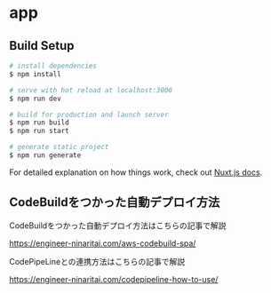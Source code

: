 # app

## Build Setup

```bash
# install dependencies
$ npm install

# serve with hot reload at localhost:3000
$ npm run dev

# build for production and launch server
$ npm run build
$ npm run start

# generate static project
$ npm run generate
```

For detailed explanation on how things work, check out [Nuxt.js docs](https://nuxtjs.org).

## CodeBuildをつかった自動デプロイ方法

CodeBuildをつかった自動デプロイ方法はこちらの記事で解説

https://engineer-ninaritai.com/aws-codebuild-spa/

CodePipeLineとの連携方法はこちらの記事で解説

https://engineer-ninaritai.com/codepipeline-how-to-use/


